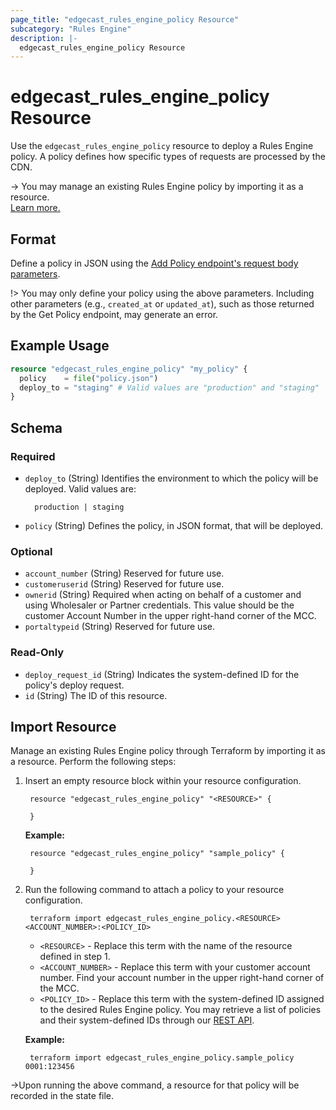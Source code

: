 ```yaml
---
page_title: "edgecast_rules_engine_policy Resource"
subcategory: "Rules Engine"
description: |-
  edgecast_rules_engine_policy Resource
---
```


# edgecast_rules_engine_policy Resource

Use the `edgecast_rules_engine_policy` resource to deploy a Rules Engine policy. A policy defines how specific types of requests are processed by the CDN. 

-> You may manage an existing Rules Engine policy by importing it as a resource.  
[Learn more.](#import-resource)

## Format

Define a policy in JSON using the [Add Policy endpoint's request body parameters](https://developer.edgecast.com/cdn/api/index.html#Media_Management/REv4/Add-Policy.htm#Request). 

!> You may only define your policy using the above parameters. Including other parameters (e.g., `created_at` or `updated_at`), such as those returned by the Get Policy endpoint, may generate an error.

## Example Usage

```terraform
resource "edgecast_rules_engine_policy" "my_policy" {
  policy    = file("policy.json")
  deploy_to = "staging" # Valid values are "production" and "staging"
}
```

<!-- schema generated by tfplugindocs -->
## Schema

### Required

- `deploy_to` (String) Identifies the environment to which the policy will be deployed. Valid values are: 

        production | staging
- `policy` (String) Defines the policy, in JSON format, that will be deployed.

### Optional

- `account_number` (String) Reserved for future use.
- `customeruserid` (String) Reserved for future use.
- `ownerid` (String) Required when acting on behalf of a customer and using Wholesaler or Partner credentials. This value should be the customer Account Number in the upper right-hand corner of the MCC.
- `portaltypeid` (String) Reserved for future use.

### Read-Only

- `deploy_request_id` (String) Indicates the system-defined ID for the policy's deploy request.
- `id` (String) The ID of this resource.

## Import Resource
Manage an existing Rules Engine policy through Terraform by importing it as a resource. Perform the following steps:
1. Insert an empty resource block within your resource configuration.

        resource "edgecast_rules_engine_policy" "<RESOURCE>" {
          
        }
    **Example:**

        resource "edgecast_rules_engine_policy" "sample_policy" {
          
        }
1. Run the following command to attach a policy to your resource configuration.

        terraform import edgecast_rules_engine_policy.<RESOURCE> <ACCOUNT_NUMBER>:<POLICY_ID>
    * `<RESOURCE>` - Replace this term with the name of the resource defined in step 1.
    * `<ACCOUNT_NUMBER>` - Replace this term with your customer account number. Find your account number in the upper right-hand corner of the MCC.
    * `<POLICY_ID>` - Replace this term with the system-defined ID assigned to the desired Rules Engine policy. You may retrieve a list of policies and their system-defined IDs through our [REST API](https://developer.edgecast.com/cdn/api/index.html#Media_Management/REv4/Get-All-Policies.htm).

    **Example:**

        terraform import edgecast_rules_engine_policy.sample_policy 0001:123456
->Upon running the above command, a resource for that policy will be recorded in the state file.
